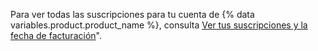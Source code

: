 Para ver todas las suscripciones para tu cuenta de {% data variables.product.product_name %}, consulta [Ver tus suscripciones y la fecha de facturación](/articles/viewing-your-subscriptions-and-billing-date)".
